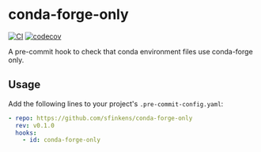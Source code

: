 # conda-forge-only

[![CI](https://github.com/sfinkens/conda-forge-only/actions/workflows/ci.yaml/badge.svg)](https://github.com/sfinkens/conda-forge-only/actions?query=workflow%3A%22CI%22)
[![codecov](https://codecov.io/gh/sfinkens/conda-forge-only/graph/badge.svg?token=5MMOU081WQ)](https://codecov.io/gh/sfinkens/conda-forge-only)


A pre-commit hook to check that conda environment files use conda-forge only.

## Usage

Add the following lines to your project's `.pre-commit-config.yaml`:

```yaml
- repo: https://github.com/sfinkens/conda-forge-only
  rev: v0.1.0
  hooks:
    - id: conda-forge-only
```
